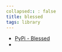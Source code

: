 ```yaml
---
collapsed:: : false
title: blessed
tags: library
---
```


- [PyPi - Blessed](https://pypi.org/project/blessed/)
-